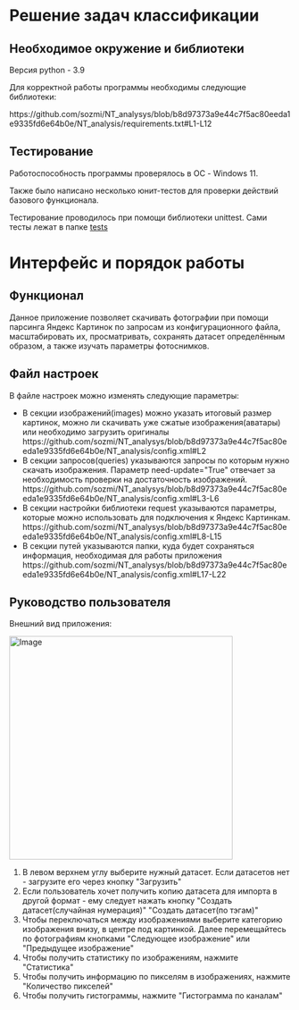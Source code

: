 <h1>Решение задач классификации</h1>
<h2>Необходимое окружение и библиотеки</h2>
<p>Версия python - 3.9</p>
<p>Для корректной работы программы необходимы следующие библиотеки:</p>
https://github.com/sozmi/NT_analysys/blob/b8d97373a9e44c7f5ac80eeda1e9335fd6e64b0e/NT_analysis/requirements.txt#L1-L12
<h2>Тестирование</h2>
<p>Работоспособность программы проверялось в ОС - Windows 11.</p>
<p>Также было написано несколько юнит-тестов для проверки действий базового функционала.</p>
<p>Тестирование проводилось при помощи библиотеки unittest. Сами тесты лежат в папке  <a href="https://github.com/sozmi/NT_analysys/tree/master/NT_analysis/tests">tests</a></p>

<h1>Интерфейс и порядок работы</h2>

<h2>Функционал</h2>
<p>Данное приложение позволяет скачивать фотографии при помощи парсинга Яндекс Картинок по запросам из конфигурационного файла, масштабировать их, просматривать, сохранять датасет определённым образом, а также изучать параметры фотоснимков.</p>
<h2>Файл настроек</h2>
В файле настроек можно изменять следующие параметры:
<ul>
  <li>
    В секции изображений(images) можно указать итоговый размер картинок, можно ли скачивать уже сжатые изображения(аватары) или необходимо загрузить оригиналы
    https://github.com/sozmi/NT_analysys/blob/b8d97373a9e44c7f5ac80eeda1e9335fd6e64b0e/NT_analysis/config.xml#L2
  </li>
  <li>
    В секции запросов(queries) указываются запросы по которым нужно скачать изображения. Параметр need-update="True" отвечает за необходимость проверки на достаточность изображений.
     https://github.com/sozmi/NT_analysys/blob/b8d97373a9e44c7f5ac80eeda1e9335fd6e64b0e/NT_analysis/config.xml#L3-L6
  </li>
   <li>
    В секции настройки библиотеки request указываются параметры, которые можно использовать для подключения к Яндекс Картинкам.
    https://github.com/sozmi/NT_analysys/blob/b8d97373a9e44c7f5ac80eeda1e9335fd6e64b0e/NT_analysis/config.xml#L8-L15
  </li>
  <li>
    В секции путей указываются папки, куда будет сохраняться информация, необходимая для работы приложения
    https://github.com/sozmi/NT_analysys/blob/b8d97373a9e44c7f5ac80eeda1e9335fd6e64b0e/NT_analysis/config.xml#L17-L22
  </li>
</ul>

<h2>Руководство пользователя</h2>
<p>Внешний вид приложения:</p>
<img src="https://github.com/user-attachments/assets/536e3f26-c207-4621-91ec-4b139a8f0434" alt="Image" width="400" height="400">
<ol>
  <li>В левом верхнем углу выберите нужный датасет. Если датасетов нет - загрузите его через кнопку "Загрузить"</li>
  <li>Если пользователь хочет получить копию датасета для импорта в другой формат - ему следует нажать кнопку "Создать датасет(случайная нумерация)" "Создать датасет(по тэгам)"</li>
  <li>Чтобы переключаться между изображениями выберите категорию изображения внизу, в центре под картинкой. Далее перемещайтесь по фотографиям кнопками "Следующее изображение" или "Предыдущее изображение"</li>
  <li>Чтобы получить статистику по изображениям, нажмите "Статистика"</li>
  <li>Чтобы получить информацию по пикселям в изображениях, нажмите "Количество пикселей"</li>
  <li>Чтобы получить гистограммы, нажмите "Гистограмма по каналам"</li>
</ol>
